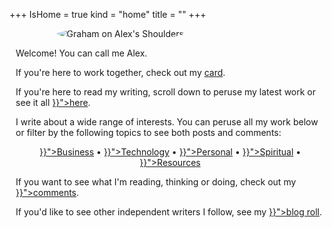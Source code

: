 +++
IsHome = true
kind = "home"
title = ""
+++
<style>

div.home-page {
  display: flex;
  flex-flow: column nowrap;
}

div.title-body {
  margin-left: 2%;

}

.title-img-container {
    position: relative;
    width: 70%;
    height: auto;
    margin: auto;
}

.title-img {
    border-radius: 50%;
}

/* maximized screen */
@media screen and (min-width: 80em) {

  div.home-page {
    display: flex;
    flex-flow: row nowrap;
  }
}

</style>

<div class="home-page">
  <div class="title-img-container">
    <img class="title-img" src="https://30odha.by.files.1drv.com/y4mKYu6Uh5IYc_-I2yvtnVVEfXY4lJGm960ILB0GLEYamEMHduu_C4BgCJeP3yBc6OjrU8-Stml9OB7kLSdBTpcmuVtmGL-7TdUOSgSCjvAHb6Fs0eMpSYjoHBvK_YT7qTQjwFiWimA_8hb-Is5zNRnfelGBXsya1K-OLg_rkzOw3L2eLQ9ff92PMD0D-aq8dAQjCreVni7aX3vUFO1-Y5R8Q?width=495&height=660&cropmode=none" alt="Graham on Alex's Shoulders">
  </div>

<div class="title-body">
    <p>Welcome! You can call me Alex.</p>
    <p>If you're here to work together, check out my <a href="#card">card</a>.</p>
    <p>If you're here to read my writing, scroll down to peruse my latest work or see it all <a href="{{< ref "/posts" >}}">here</a>.</p>
    <p>I write about a wide range of interests. You can peruse all my work below or filter by the following topics to see both posts and comments:</p>
    <div style="text-align: center;">
    <a href="{{< ref "/categories/business" >}}">Business</a> &bull;
    <a href="{{< ref "/categories/technology" >}}">Technology</a> &bull;
    <a href="{{< ref "/categories/personal" >}}">Personal</a> &bull;
    <a href="{{< ref "/categories/spiritual" >}}">Spiritual</a> &bull;
    <a href="{{< ref "/categories/resources" >}}">Resources</a>
    </div>
    <p>If you want to see what I'm reading, thinking or doing, check out my <a href="{{< ref "/comments" >}}">comments</a>.</p>
    <p>If you'd like to see other independent writers I follow, see my <a href="{{< ref "/blogroll/_index.md" >}}">blog roll</a>.</p>
  </div>
</div>
